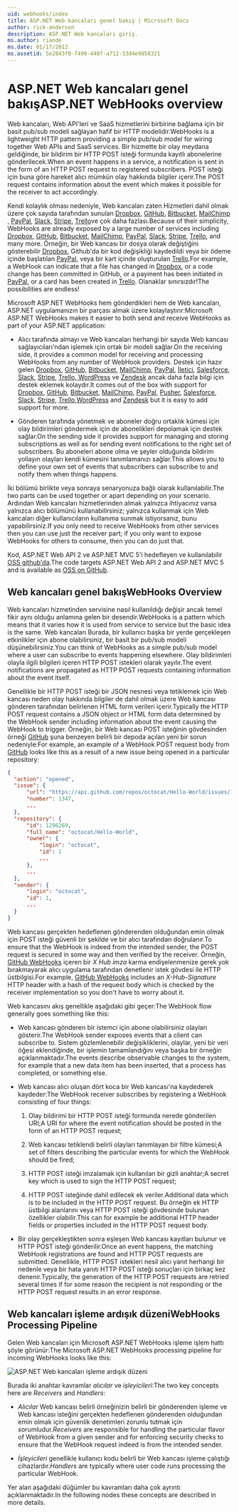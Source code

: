 ```yaml
---
uid: webhooks/index
title: ASP.NET Web kancaları genel bakış | Microsoft Docs
author: rick-anderson
description: ASP.NET Web kancaları giriş.
ms.author: riande
ms.date: 01/17/2012
ms.assetid: 5e2843f0-f499-448f-a712-33d4e9858321
---
```

# <a name="aspnet-webhooks-overview"></a><span data-ttu-id="3b291-103">ASP.NET Web kancaları genel bakış</span><span class="sxs-lookup"><span data-stu-id="3b291-103">ASP.NET WebHooks overview</span></span>

<span data-ttu-id="3b291-104">Web kancaları, Web API'leri ve SaaS hizmetlerini birbirine bağlama için bir basit pub/sub modeli sağlayan hafif bir HTTP modelidir.</span><span class="sxs-lookup"><span data-stu-id="3b291-104">WebHooks is a lightweight HTTP pattern providing a simple pub/sub model for wiring together Web APIs and SaaS services.</span></span> <span data-ttu-id="3b291-105">Bir hizmette bir olay meydana geldiğinde, bir bildirim bir HTTP POST isteği formunda kayıtlı abonelerine gönderilecek.</span><span class="sxs-lookup"><span data-stu-id="3b291-105">When an event happens in a service, a notification is sent in the form of an HTTP POST request to registered subscribers.</span></span> <span data-ttu-id="3b291-106">POST isteği için buna göre hareket alıcı mümkün olay hakkında bilgiler içerir.</span><span class="sxs-lookup"><span data-stu-id="3b291-106">The POST request contains information about the event which makes it possible for the receiver to act accordingly.</span></span>

<span data-ttu-id="3b291-107">Kendi kolaylık olması nedeniyle, Web kancaları zaten Hizmetleri dahil olmak üzere çok sayıda tarafından sunulan [Dropbox](http://dropbox.com/), [GitHub](http://www.github.com/), [Bitbucket](https://bitbucket.org/), [MailChimp ](http://www.mailchimp.com/), [PayPal](http://www.paypal.com/), [Slack](http://www.slack.com), [Stripe](http://www.stripe.com), [Trello](http://www.trello.com/)ve çok daha fazlası.</span><span class="sxs-lookup"><span data-stu-id="3b291-107">Because of their simplicity, WebHooks are already exposed by a large number of services including [Dropbox](http://dropbox.com/), [GitHub](http://www.github.com/), [Bitbucket](https://bitbucket.org/), [MailChimp](http://www.mailchimp.com/), [PayPal](http://www.paypal.com/), [Slack](http://www.slack.com), [Stripe](http://www.stripe.com), [Trello](http://www.trello.com/), and many more.</span></span> <span data-ttu-id="3b291-108">Örneğin, bir Web kancası bir dosya olarak değiştiğini gösterebilir [Dropbox](http://dropbox.com/), Github'da bir kod değişikliği kaydedildi veya bir ödeme içinde başlatılan [PayPal](http://www.paypal.com/), veya bir kart içinde oluşturulan [ Trello](http://www.trello.com/).</span><span class="sxs-lookup"><span data-stu-id="3b291-108">For example, a WebHook can indicate that a file has changed in [Dropbox](http://dropbox.com/), or a code change has been committed in GitHub, or a payment has been initiated in [PayPal](http://www.paypal.com/), or a card has been created in [Trello](http://www.trello.com/).</span></span> <span data-ttu-id="3b291-109">Olanaklar sınırsızdır!</span><span class="sxs-lookup"><span data-stu-id="3b291-109">The possibilities are endless!</span></span>

<span data-ttu-id="3b291-110">Microsoft ASP.NET WebHooks hem gönderdikleri hem de Web kancaları, ASP.NET uygulamanızın bir parçası almak üzere kolaylaştırır:</span><span class="sxs-lookup"><span data-stu-id="3b291-110">Microsoft ASP.NET WebHooks makes it easier to both send and receive WebHooks as part of your ASP.NET application:</span></span>

* <span data-ttu-id="3b291-111">Alıcı tarafında almayı ve Web kancaları herhangi bir sayıda Web kancası sağlayıcıları'ndan işlemek için ortak bir modeli sağlar.</span><span class="sxs-lookup"><span data-stu-id="3b291-111">On the receiving side, it provides a common model for receiving and processing WebHooks from any number of WebHook providers.</span></span> <span data-ttu-id="3b291-112">Destek için hazır gelen [Dropbox](http://dropbox.com/), [GitHub](http://www.github.com/), [Bitbucket](https://bitbucket.org/), [MailChimp](http://www.mailchimp.com/), [PayPal](http://www.paypal.com/), [İletici](http://www.pusher.com), [Salesforce](http://www.salesforce.com), [Slack](http://www.slack.com), [Stripe](http://www.stripe.com), [Trello](http://www.trello.com/),[ WordPress](http://www.wordpress.com) ve [Zendesk](https://www.zendesk.com/) ancak daha fazla bilgi için destek eklemek kolaydır.</span><span class="sxs-lookup"><span data-stu-id="3b291-112">It comes out of the box with support for [Dropbox](http://dropbox.com/), [GitHub](http://www.github.com/), [Bitbucket](https://bitbucket.org/), [MailChimp](http://www.mailchimp.com/), [PayPal](http://www.paypal.com/), [Pusher](http://www.pusher.com), [Salesforce](http://www.salesforce.com), [Slack](http://www.slack.com), [Stripe](http://www.stripe.com), [Trello](http://www.trello.com/),[WordPress](http://www.wordpress.com) and [Zendesk](https://www.zendesk.com/) but it is easy to add support for more.</span></span>

* <span data-ttu-id="3b291-113">Gönderen tarafında yönetmek ve aboneler doğru ortaklık kümesi için olay bildirimleri göndermek için de abonelikleri depolamak için destek sağlar.</span><span class="sxs-lookup"><span data-stu-id="3b291-113">On the sending side it provides support for managing and storing subscriptions as well as for sending event notifications to the right set of subscribers.</span></span> <span data-ttu-id="3b291-114">Bu aboneleri abone olma ve şeyler olduğunda bildirim yollayın olayları kendi kümesini tanımlamanızı sağlar.</span><span class="sxs-lookup"><span data-stu-id="3b291-114">This allows you to define your own set of events that subscribers can subscribe to and notify them when things happens.</span></span>

<span data-ttu-id="3b291-115">İki bölümü birlikte veya sonraya senaryonuza bağlı olarak kullanılabilir.</span><span class="sxs-lookup"><span data-stu-id="3b291-115">The two parts can be used together or apart depending on your scenario.</span></span> <span data-ttu-id="3b291-116">Ardından Web kancaları hizmetlerinden almak yalnızca ihtiyacınız varsa yalnızca alıcı bölümünü kullanabilirsiniz; yalnızca kullanmak için Web kancaları diğer kullanıcıların kullanıma sunmak istiyorsanız, bunu yapabilirsiniz.</span><span class="sxs-lookup"><span data-stu-id="3b291-116">If you only need to receive WebHooks from other services then you can use just the receiver part; if you only want to expose WebHooks for others to consume, then you can do just that.</span></span>

<span data-ttu-id="3b291-117">Kod, ASP.NET Web API 2 ve ASP.NET MVC 5'i hedefleyen ve kullanılabilir [OSS github'da](https://github.com/aspnet/WebHooks).</span><span class="sxs-lookup"><span data-stu-id="3b291-117">The code targets ASP.NET Web API 2 and ASP.NET MVC 5 and is available as [OSS on GitHub](https://github.com/aspnet/WebHooks).</span></span>

## <a name="webhooks-overview"></a><span data-ttu-id="3b291-118">Web kancaları genel bakış</span><span class="sxs-lookup"><span data-stu-id="3b291-118">WebHooks Overview</span></span>

<span data-ttu-id="3b291-119">Web kancaları hizmetinden servisine nasıl kullanıldığı değişir ancak temel fikir aynı olduğu anlamına gelen bir desendir.</span><span class="sxs-lookup"><span data-stu-id="3b291-119">WebHooks is a pattern which means that it varies how it is used from service to service but the basic idea is the same.</span></span> <span data-ttu-id="3b291-120">Web kancaları Burada, bir kullanıcı başka bir yerde gerçekleşen etkinlikler için abone olabilirsiniz, bir basit bir pub/sub modeli düşünebilirsiniz.</span><span class="sxs-lookup"><span data-stu-id="3b291-120">You can think of WebHooks as a simple pub/sub model where a user can subscribe to events happening elsewhere.</span></span> <span data-ttu-id="3b291-121">Olay bildirimleri olayla ilgili bilgileri içeren HTTP POST istekleri olarak yayılır.</span><span class="sxs-lookup"><span data-stu-id="3b291-121">The event notifications are propagated as HTTP POST requests containing information about the event itself.</span></span>

<span data-ttu-id="3b291-122">Genellikle bir HTTP POST isteği bir JSON nesnesi veya tetiklemek için Web kancası neden olay hakkında bilgiler de dahil olmak üzere Web kancası gönderen tarafından belirlenen HTML form verileri içerir.</span><span class="sxs-lookup"><span data-stu-id="3b291-122">Typically the HTTP POST request contains a JSON object or HTML form data determined by the WebHook sender including information about the event causing the WebHook to trigger.</span></span> <span data-ttu-id="3b291-123">Örneğin, bir Web kancası POST isteğinin gövdesinden örneği [GitHub](http://www.github.com/) şuna benzeyen belirli bir depoda açılan yeni bir sorun nedeniyle:</span><span class="sxs-lookup"><span data-stu-id="3b291-123">For example, an example of a WebHook POST request body from [GitHub](http://www.github.com/) looks like this as a result of a new issue being opened in a particular repository:</span></span>

```json
{
  "action": "opened",
  "issue": {
      "url": "https://api.github.com/repos/octocat/Hello-World/issues/1347",
      "number": 1347,
      ...
  },
  "repository": {
      "id": 1296269,
      "full_name": "octocat/Hello-World",
      "owner": {
          "login": "octocat",
          "id": 1
          ...
      },
      ...
  },
  "sender": {
      "login": "octocat",
      "id": 1,
      ...
  }
}
```

<span data-ttu-id="3b291-124">Web kancası gerçekten hedeflenen gönderenden olduğundan emin olmak için POST isteği güvenli bir şekilde ve bir alıcı tarafından doğrulanır.</span><span class="sxs-lookup"><span data-stu-id="3b291-124">To ensure that the WebHook is indeed from the intended sender, the POST request is secured in some way and then verified by the receiver.</span></span> <span data-ttu-id="3b291-125">Örneğin, [GitHub WebHooks](https://developer.github.com/webhooks/) içeren bir *X Hub imza* karma endişelenmenize gerek yok bırakmayarak alıcı uygulama tarafından denetlenir istek gövdesi ile HTTP üstbilgisi.</span><span class="sxs-lookup"><span data-stu-id="3b291-125">For example, [GitHub WebHooks](https://developer.github.com/webhooks/) includes an *X-Hub-Signature* HTTP header with a hash of the request body which is checked by the receiver implementation so you don't have to worry about it.</span></span>

<span data-ttu-id="3b291-126">Web kancasını akış genellikle aşağıdaki gibi geçer:</span><span class="sxs-lookup"><span data-stu-id="3b291-126">The WebHook flow generally goes something like this:</span></span>

* <span data-ttu-id="3b291-127">Web kancası gönderen bir istemci için abone olabilirsiniz olayları gösterir.</span><span class="sxs-lookup"><span data-stu-id="3b291-127">The WebHook sender exposes events that a client can subscribe to.</span></span> <span data-ttu-id="3b291-128">Sistem gözlemlenebilir değişikliklerini, olaylar, yeni bir veri öğesi eklendiğinde, bir işlemin tamamlandığını veya başka bir örneğin açıklanmaktadır.</span><span class="sxs-lookup"><span data-stu-id="3b291-128">The events describe observable changes to the system, for example that a new data item has been inserted, that a process has completed, or something else.</span></span>

* <span data-ttu-id="3b291-129">Web kancası alıcı oluşan dört koca bir Web kancası'na kaydederek kaydeder:</span><span class="sxs-lookup"><span data-stu-id="3b291-129">The WebHook receiver subscribes by registering a WebHook consisting of four things:</span></span>

     1. <span data-ttu-id="3b291-130">Olay bildirimi bir HTTP POST isteği formunda nerede gönderilen URI;</span><span class="sxs-lookup"><span data-stu-id="3b291-130">A URI for where the event notification should be posted in the form of an HTTP POST request;</span></span>

     2. <span data-ttu-id="3b291-131">Web kancası tetiklendi belirli olayları tanımlayan bir filtre kümesi;</span><span class="sxs-lookup"><span data-stu-id="3b291-131">A set of filters describing the particular events for which the WebHook should be fired;</span></span>

     3. <span data-ttu-id="3b291-132">HTTP POST isteği imzalamak için kullanılan bir gizli anahtar;</span><span class="sxs-lookup"><span data-stu-id="3b291-132">A secret key which is used to sign the HTTP POST request;</span></span>

     4. <span data-ttu-id="3b291-133">HTTP POST isteğinde dahil edilecek ek veriler.</span><span class="sxs-lookup"><span data-stu-id="3b291-133">Additional data which is to be included in the HTTP POST request.</span></span> <span data-ttu-id="3b291-134">Bu örneğin ek HTTP üstbilgi alanlarını veya HTTP POST isteği gövdesinde bulunan özellikler olabilir.</span><span class="sxs-lookup"><span data-stu-id="3b291-134">This can for example be additional HTTP header fields or properties included in the HTTP POST request body.</span></span>

* <span data-ttu-id="3b291-135">Bir olay gerçekleştikten sonra eşleşen Web kancası kayıtları bulunur ve HTTP POST isteği gönderilir.</span><span class="sxs-lookup"><span data-stu-id="3b291-135">Once an event happens, the matching WebHook registrations are found and HTTP POST requests are submitted.</span></span> <span data-ttu-id="3b291-136">Genellikle, HTTP POST istekleri nesil alıcı yanıt herhangi bir nedenle veya bir hata yanıtı HTTP POST isteği sonuçları için birkaç kez denenir.</span><span class="sxs-lookup"><span data-stu-id="3b291-136">Typically, the generation of the HTTP POST requests are retried several times if for some reason the recipient is not responding or the HTTP POST request results in an error response.</span></span>

## <a name="webhooks-processing-pipeline"></a><span data-ttu-id="3b291-137">Web kancaları işleme ardışık düzeni</span><span class="sxs-lookup"><span data-stu-id="3b291-137">WebHooks Processing Pipeline</span></span>

<span data-ttu-id="3b291-138">Gelen Web kancaları için Microsoft ASP.NET WebHooks işleme işlem hattı şöyle görünür:</span><span class="sxs-lookup"><span data-stu-id="3b291-138">The Microsoft ASP.NET WebHooks processing pipeline for incoming WebHooks looks like this:</span></span>

![ASP.NET Web kancaları işleme ardışık düzeni](_static/WebHookReceivers.png)

<span data-ttu-id="3b291-140">Burada iki anahtar kavramlar *alıcılar* ve *işleyicileri*:</span><span class="sxs-lookup"><span data-stu-id="3b291-140">The two key concepts here are *Receivers* and *Handlers*:</span></span>

* <span data-ttu-id="3b291-141">*Alıcılar* Web kancası belirli örneğinizin belirli bir gönderenden işleme ve Web kancası isteğini gerçekten hedeflenen gönderenden olduğundan emin olmak için güvenlik denetimleri zorunlu tutmak için sorumludur.</span><span class="sxs-lookup"><span data-stu-id="3b291-141">*Receivers* are responsible for handling the particular flavor of WebHook from a given sender and for enforcing security checks to ensure that the WebHook request indeed is from the intended sender.</span></span>

* <span data-ttu-id="3b291-142">*İşleyicileri* genellikle kullanıcı kodu belirli bir Web kancası işleme çalıştığı cihazlardır.</span><span class="sxs-lookup"><span data-stu-id="3b291-142">*Handlers* are typically where user code runs processing the particular WebHook.</span></span>

<span data-ttu-id="3b291-143">Yer alan aşağıdaki düğümler bu kavramları daha çok ayrıntı açıklanmaktadır.</span><span class="sxs-lookup"><span data-stu-id="3b291-143">In the following nodes these concepts are described in more details.</span></span>
